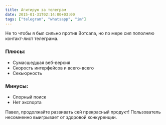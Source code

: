 ```yaml
---
title: Агитирую за телеграм
date: 2015-01-31T02:14:00+03:00
tags: ["telegram", "whatsapp", "im"]
---
```


Не то чтобы я был сильно против Вотсапа, но по мере сил пополняю контакт-лист телеграма.

### Плюсы:

*   Сумасшедшая веб-версия
*   Скорость интерфейсов и всего-всего
*   Секьюрность

### Минусы:

*   Спорный поиск
*   Нет экспорта

Павел, продолжайте развивать сей прекрасный продукт! Пользователь несомненно выигрывает от здоровой конкуренции.
